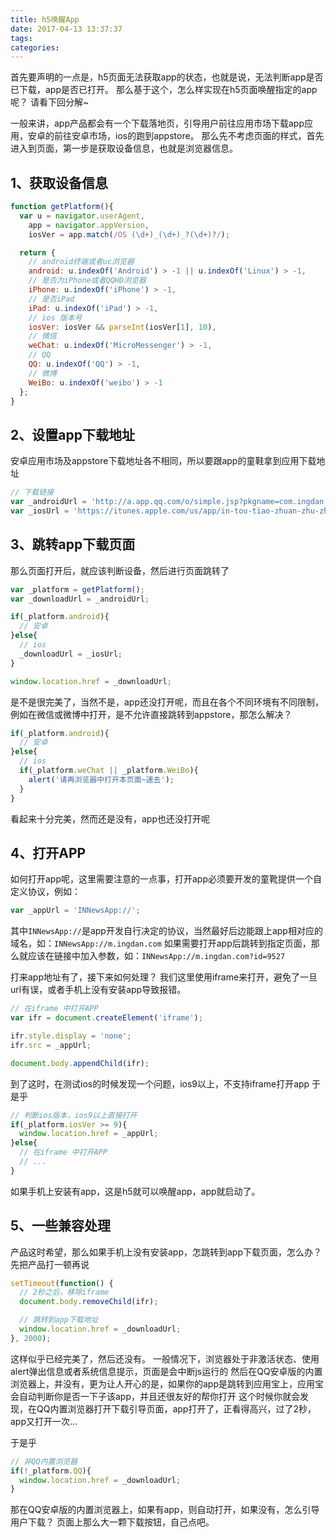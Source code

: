 ```yaml
---
title: h5唤醒App
date: 2017-04-13 13:37:37
tags:
categories:
---
```


首先要声明的一点是，h5页面无法获取app的状态，也就是说，无法判断app是否已下载，app是否已打开。
那么基于这个，怎么样实现在h5页面唤醒指定的app呢？
请看下回分解~

<!-- more -->

一般来讲，app产品都会有一个下载落地页，引导用户前往应用市场下载app应用，安卓的前往安卓市场，ios的跑到appstore。
那么先不考虑页面的样式，首先进入到页面，第一步是获取设备信息，也就是浏览器信息。

## 1、获取设备信息

```javascript
function getPlatform(){
  var u = navigator.userAgent,
    app = navigator.appVersion,
    iosVer = app.match(/OS (\d+)_(\d+)_?(\d+)?/);

  return {
    // android终端或者uc浏览器
    android: u.indexOf('Android') > -1 || u.indexOf('Linux') > -1,
    // 是否为iPhone或者QQHD浏览器
    iPhone: u.indexOf('iPhone') > -1,
    // 是否iPad
    iPad: u.indexOf('iPad') > -1,
    // ios 版本号
    iosVer: iosVer && parseInt(iosVer[1], 10),
    // 微信
    weChat: u.indexOf('MicroMessenger') > -1,
    // QQ
    QQ: u.indexOf('QQ') > -1,
    // 微博
    WeiBo: u.indexOf('weibo') > -1
  };
}
```

## 2、设置app下载地址

安卓应用市场及appstore下载地址各不相同，所以要跟app的童鞋拿到应用下载地址
```javascript
// 下载链接
var _androidUrl = 'http://a.app.qq.com/o/simple.jsp?pkgname=com.ingdan.ingdannews';
var _iosUrl = 'https://itunes.apple.com/us/app/in-tou-tiao-zhuan-zhu-zhi/id1197794545?l=zh&ls=1&mt=8';
```

## 3、跳转app下载页面

那么页面打开后，就应该判断设备，然后进行页面跳转了
```javascript
var _platform = getPlatform();
var _downloadUrl = _androidUrl;

if(_platform.android){
  // 安卓
}else{
  // ios
  _downloadUrl = _iosUrl;
}

window.location.href = _downloadUrl;

```

是不是很完美了，当然不是，app还没打开呢，而且在各个不同环境有不同限制，例如在微信或微博中打开，是不允许直接跳转到appstore，那怎么解决？
```javascript
if(_platform.android){
  // 安卓
}else{
  // ios
  if(_platform.weChat || _platform.WeiBo){
    alert('请再浏览器中打开本页面~速去');
  }
}
```

看起来十分完美，然而还是没有，app也还没打开呢

## 4、打开APP

如何打开app呢，这里需要注意的一点事，打开app必须要开发的童靴提供一个自定义协议，例如：

```javascript
var _appUrl = 'INNewsApp://';
```

其中`INNewsApp://`是app开发自行决定的协议，当然最好后边能跟上app相对应的域名，如：`INNewsApp://m.ingdan.com`
如果需要打开app后跳转到指定页面，那么就应该在链接中加入参数，如：`INNewsApp://m.ingdan.com?id=9527`

打来app地址有了，接下来如何处理？
我们这里使用iframe来打开，避免了一旦url有误，或者手机上没有安装app导致报错。

```javascript
// 在iframe 中打开APP
var ifr = document.createElement('iframe');

ifr.style.display = 'none';
ifr.src = _appUrl;

document.body.appendChild(ifr);
```
到了这时，在测试ios的时候发现一个问题，ios9以上，不支持iframe打开app
于是乎
```javascript
// 判断ios版本，ios9以上直接打开
if(_platform.iosVer >= 9){
  window.location.href = _appUrl;
}else{
  // 在iframe 中打开APP
  // ...
}
```
如果手机上安装有app，这是h5就可以唤醒app，app就启动了。

## 5、一些兼容处理

产品这时希望，那么如果手机上没有安装app，怎跳转到app下载页面，怎么办？
先把产品打一顿再说

```javascript
setTimeout(function() {
  // 2秒之后，移除iframe
  document.body.removeChild(ifr);

  // 跳转到app下载地址
  window.location.href = _downloadUrl;
}, 2000);
```
这样似乎已经完美了，然后还没有。
一般情况下，浏览器处于非激活状态、使用alert弹出信息或者系统信息提示，页面是会中断js运行的
然后在QQ安卓版的内置浏览器上，并没有，更为让人开心的是，如果你的app是跳转到应用宝上，应用宝会自动判断你是否一下子该app，并且还很友好的帮你打开
这个时候你就会发现，在QQ内置浏览器打开下载引导页面，app打开了，正看得高兴，过了2秒，app又打开一次...

于是乎
```javascript
// 非QQ内置浏览器
if(!_platform.QQ){
  window.location.href = _downloadUrl;
}
```
那在QQ安卓版的内置浏览器上，如果有app，则自动打开，如果没有，怎么引导用户下载？
页面上那么大一颗下载按钮，自己点吧。

